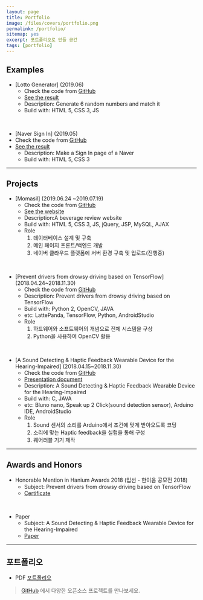 ```yaml
---
layout: page
title: Portfolio
image: /files/covers/portfolio.png
permalink: /portfolio/
sitemap: yes
excerpt: 포트폴리오로 만들 공간
tags: [portfolio]
---
```


## Examples

* [Lotto Generator] (2019.06)
  * Check the code from [GitHub](https://github.com/emily7485/js-example-LottoGenerator.git)
  * [See the result](https://emily7485.github.io/js-example-LottoGenerator/lotto.html)
  * Description: Generate 6 random numbers and match it
  * Build with: HTML 5, CSS 3, JS

<br>

* [Naver Sign In] (2019.05)
* Check the code from [GitHub](https://github.com/emily7485/css-example-NaverSignIn.git)
* [See the result](https://emily7485.github.io/css-example-NaverSignIn/signin.html)
  * Description: Make a Sign In page of a Naver
  * Build with: HTML 5, CSS 3

----

## Projects

* [Momasil] (2019.06.24 ~2019.07.19)
  * Check the code from [GitHub](https://github.com/emily7485/arduino-project-soundDetectwearabledevice)
  * [See the website](http://101.101.163.239:8080/jsppro1/jsp/index.jsp)
  * Description:A beverage review website
  * Build with: HTML 5, CSS 3, JS, jQuery, JSP, MySQL, AJAX
  * Role
    1. 데이터베이스 설계 및 구축
    2. 메인 페이지 프론트/백엔드 개발
    3. 네이버 클라우드 플랫폼에 서버 환경 구축 및 업로드(진행중)

<br>

* [Prevent drivers from drowsy driving based on TensorFlow] (2018.04.24~2018.11.30)
  * Check the code from [GitHub](https://github.com/emily7485/tensorflow-project-DrowsinessDetection)
  * Description: Prevent drivers from drowsy driving based on TensorFlow
  * Build with: Python 2, OpenCV, JAVA
  * etc: LattePanda, TensorFlow, Python, AndroidStudio
  * Role
    1. 하드웨어와 소프트웨어의 개념으로 전체 시스템을 구상
    2. Python을 사용하여 OpenCV 활용



<br>

* [A Sound Detecting & Haptic Feedback Wearable Device for the Hearing-Impaired] (2018.04.15~2018.11.30)
  * Check the code from [GitHub](https://github.com/emily7485/arduino-project-soundDetectwearabledevice)
  * [Presentation document](https://drive.google.com/file/d/1_ydg5PSvaunXrbxbwH_iF03pwW-HfEpq/view?usp=sharing)
  * Description: A Sound Detecting & Haptic Feedback Wearable Device for the Hearing-Impaired
  * Build with: C, JAVA
  * etc: Bluno nano, Speak up 2 Click(sound detection sensor), Arduino IDE, AndroidStudio
  * Role
    1. Sound 센서의 소리를 Arduino에서 조건에 맞게 받아오도록 코딩
    2. 소리에 맞는 Haptic feedback을 실험을 통해 구성
    3. 웨어러블 기기 제작

---

## Awards and Honors

- Honorable Mention in Hanium Awards 2018 (입선 - 한이음 공모전 2018)
  - Subject: Prevent drivers from drowsy driving based on TensorFlow
  - [Certificate](https://drive.google.com/open?id=1BV2crAAjfSYUvilN3xXdm93rN1RZ2O5x)

<br>

- Paper 
  - Subject: A Sound Detecting & Haptic Feedback Wearable Device for the Hearing-Impaired
  - [Paper](https://drive.google.com/file/d/1WbB9uQS8WRzoMILQGvaLeoCbHMEMu08Y/view?usp=sharing)

---
## 포트폴리오
- PDF [포트폴리오](https://drive.google.com/file/d/1Ij2rbASPLxGXJ1LcTbgNDMbC0x13DxVp/view?usp=sharing)

> [GitHub](http://github.com/emily74857485) 에서 다양한 오픈소스 프로젝트를 만나보세요.
